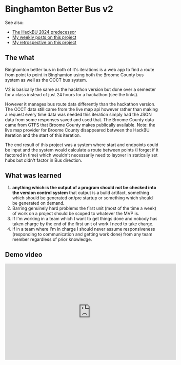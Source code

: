 # Binghamton Better Bus v2

See also: 

- [The HackBU 2024 predecessor](/posts/HackBU2024)
- [My weekly posts on this project](/posts/soft_eng_class_weekly_notes.md)
- [My retrospective on this project](/posts/soft-eng-project-retro)

## The what

Binghamton better bus in both of it's iterations is a web app to find a route from point to point in Binghamton using both the Broome County bus system as well as the OCCT bus system.

V2 is basically the same as the hackthon version but done over a semester for a class instead of just 24 hours for a hackathon (see the links).

However it manages bus route data differently than the hackathon version.
The OCCT data still came from the live map api however rather than making a request every time data was needed this iteration simply had the JSON data from some responses saved and used that.
The Broome County data came from GTFS that Broome County makes publically available. Note: the live map provider for Broome County disappeared between the HackBU iteration and the start of this iteration.

The end result of this project was a system where start and endpoints could be input and the system would calculate a route between points (I forget if it factored in time) which wouldn't necessarily need to layover in statically set hubs but didn't factor in Bus direction.

## What was learned

1) **anything which is the output of a program should not be checked into the version control system** that output is a build artifact, something which should be generated on/pre startup or something which should be generated on demand.
2) Barring genuinely hard problems the first unit (most of the time a week) of work on a project should be scoped to whatever the MVP is.
3) If I'm working in a team which I want to get things done and nobody has taken charge by the end of the first unit of work I need to take charge.
4) If in a team where I'm in charge I should never assume responsiveness (responding to communication and getting work done) from any team member regardless of prior knowledge.

## Demo video

<iframe width="560" height="315" src="https://www.youtube.com/embed/ZtgsD62_K94?si=dsI5gK64NEyMNhu0" title="YouTube video player" frameborder="0" allow="accelerometer; autoplay; clipboard-write; encrypted-media; gyroscope; picture-in-picture; web-share" referrerpolicy="strict-origin-when-cross-origin" allowfullscreen></iframe>
